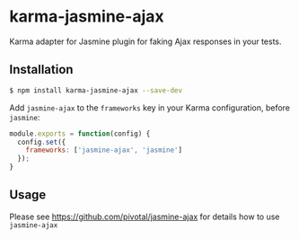 karma-jasmine-ajax
==========

Karma adapter for Jasmine plugin for faking Ajax responses in your tests.

Installation
------------

```sh
$ npm install karma-jasmine-ajax --save-dev
```

Add `jasmine-ajax` to the `frameworks` key in your Karma configuration, before `jasmine`:

```js
module.exports = function(config) {
  config.set({
    frameworks: ['jasmine-ajax', 'jasmine']
  });
}
```

Usage
-----

Please see https://github.com/pivotal/jasmine-ajax for details how to use `jasmine-ajax`